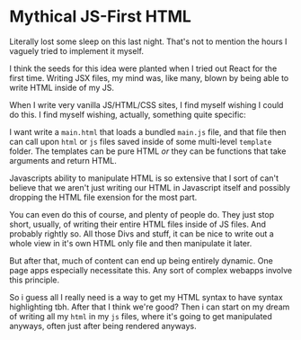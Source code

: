 # Mythical JS-First HTML
Literally lost some sleep on this last night. That's not to mention the hours I vaguely tried to implement it myself.

I think the seeds for this idea were planted when I tried out React for the first time. Writing JSX files, my mind was, like many, blown by being able to write HTML inside of my JS.

When I write very vanilla JS/HTML/CSS sites, I find myself wishing I could do this. I find myself wishing, actually, something quite specific:

I want write a `main.html` that loads a bundled `main.js` file, and that file then can call upon `html` or `js` files saved inside of some multi-level `template` folder. The templates can be pure HTML *or* they can be functions that take arguments and return HTML.

Javascripts ability to manipulate HTML is so extensive that I sort of can't believe that we aren't just writing our HTML in Javascript itself and possibly dropping the HTML file exension for the most part.

You can even do this of course, and plenty of people do. They just stop short, usually, of writing their entire HTML files inside of JS files. And probably rightly so. All those Divs and stuff, it can be nice to write out a whole view in it's own HTML only file and then manipulate it later.

But after that, much of content can end up being entirely dynamic. One page apps especially necessitate this. Any sort of complex webapps involve this principle.

So i guess all I really need is a way to get my HTML syntax to have syntax highlighting tbh. After that I think we're good? Then i can start on my dream of writing all my `html` in my `js` files, where it's going to get manipulated anyways, often just after being rendered anyways.